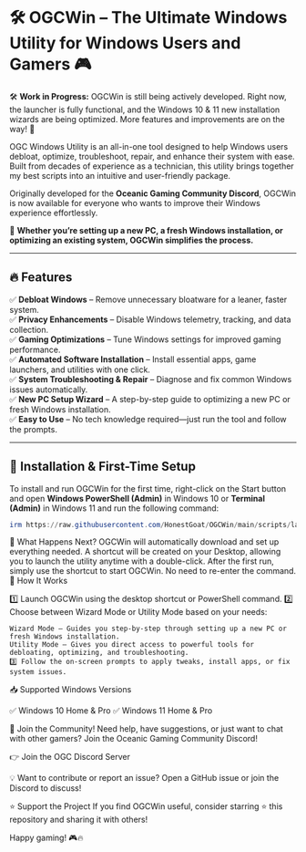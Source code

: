 # 🛠️ OGCWin – The Ultimate Windows Utility for Windows Users and Gamers 🎮

🛠️ **Work in Progress:**
OGCWin is still being actively developed. Right now, the launcher is fully functional, and the Windows 10 & 11 new installation wizards are being optimized.
More features and improvements are on the way! 🚀

OGC Windows Utility is an all-in-one tool designed to help Windows users debloat, optimize, troubleshoot, repair, and enhance their system with ease.
Built from decades of experience as a technician, this utility brings together my best scripts into an intuitive and user-friendly package.

Originally developed for the **Oceanic Gaming Community Discord**, OGCWin is now available for everyone who wants to improve their Windows experience effortlessly.

🚀 **Whether you’re setting up a new PC, a fresh Windows installation, or optimizing an existing system, OGCWin simplifies the process.**

---

## 🔥 Features

✅ **Debloat Windows** – Remove unnecessary bloatware for a leaner, faster system.  
✅ **Privacy Enhancements** – Disable Windows telemetry, tracking, and data collection.  
✅ **Gaming Optimizations** – Tune Windows settings for improved gaming performance.  
✅ **Automated Software Installation** – Install essential apps, game launchers, and utilities with one click.  
✅ **System Troubleshooting & Repair** – Diagnose and fix common Windows issues automatically.  
✅ **New PC Setup Wizard** – A step-by-step guide to optimizing a new PC or fresh Windows installation.  
✅ **Easy to Use** – No tech knowledge required—just run the tool and follow the prompts.

---

## 🚀 Installation & First-Time Setup

To install and run OGCWin for the first time, right-click on the Start button and open **Windows PowerShell (Admin)** in Windows 10 or **Terminal (Admin)** in Windows 11 and run the following command:

```ps1
irm https://raw.githubusercontent.com/HonestGoat/OGCWin/main/scripts/launch.ps1 | iex
```

🔹 What Happens Next? OGCWin will automatically download and set up everything needed. A shortcut will be created on your Desktop, allowing you to launch the utility anytime with a double-click. After the first run, simply use the shortcut to start OGCWin. No need to re-enter the command.
🎯 How It Works

1️⃣ Launch OGCWin using the desktop shortcut or PowerShell command.
2️⃣ Choose between Wizard Mode or Utility Mode based on your needs:

    Wizard Mode – Guides you step-by-step through setting up a new PC or fresh Windows installation.
    Utility Mode – Gives you direct access to powerful tools for debloating, optimizing, and troubleshooting.
    3️⃣ Follow the on-screen prompts to apply tweaks, install apps, or fix system issues.

📥 Supported Windows Versions

✅ Windows 10 Home & Pro
✅ Windows 11 Home & Pro

🔗 Join the Community! Need help, have suggestions, or just want to chat with other gamers? Join the Oceanic Gaming Community Discord!

👉 Join the OGC Discord Server

💡 Want to contribute or report an issue? Open a GitHub issue or join the Discord to discuss!

⭐ Support the Project If you find OGCWin useful, consider starring ⭐ this repository and sharing it with others!

Happy gaming! 🎮🔥